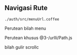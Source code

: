 ## Navigasi Rute

`./auth/src/menuUrl.coffee`

Perutean bilah menu

Perutean khusus
@3-/urlli/Path.js

bilah gulir
scrollc